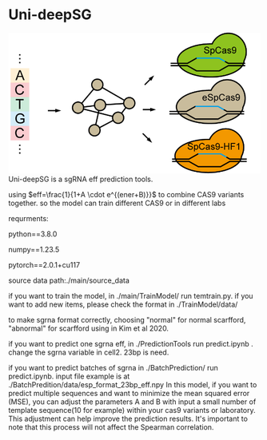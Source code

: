 # Uni-deepSG
![uni-deepSG](./topic.png)
Uni-deepSG is a sgRNA eff prediction tools.

using $eff=\frac{1}{1+A \cdot e^{(ener+B)}}$ to combine CAS9 variants together. so the model can train different CAS9 or in different labs 

requrments:

python==3.8.0

numpy==1.23.5

pytorch==2.0.1+cu117

source data path:./main/source_data

if you want to train the model, in ./main/TrainModel/ run temtrain.py. if you want to add new items, please check the format in ./TrainModel/data/

to make sgrna format correctly, choosing "normal" for normal scarfford, "abnormal" for scarfford using in Kim et al 2020. 

if you want to predict one sgrna eff, in ./PredictionTools run predict.ipynb . change the sgrna variable in cell2. 23bp is need.

if you want to predict batches of sgrna in ./BatchPrediction/ run predict.ipynb. input file example is at ./BatchPredition/data/esp_format_23bp_eff.npy
In this model, if you want to predict multiple sequences and want to minimize the mean squared error (MSE), you can adjust the parameters A and B with input a small number of template sequence(10 for example) within your cas9 variants or laboratory. This adjustment can help improve the prediction results. It's important to note that this process will not affect the Spearman correlation.
